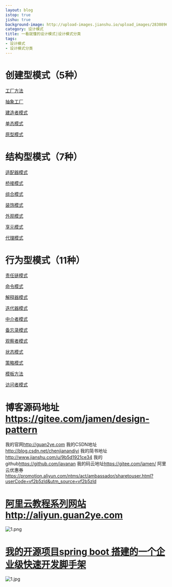 ```yaml
---
layout: blog
istop: true
jishu: true
background-image: http://upload-images.jianshu.io/upload_images/2830896-cf3bc82ef876bacc.png?imageMogr2/auto-orient/strip%7CimageView2/2/w/1240
category: 设计模式
title: 一看就懂的设计模式|设计模式分类
tags:
- 设计模式
- 设计模式分类
---
```



#  创建型模式（5种）

[工厂方法](http://www.guan2ye.com/2018/03/01/一看就懂的设计模式-工厂方法模式.html)


 [抽象工厂](http://www.guan2ye.com/2018/03/01/一看就懂的设计模式-抽象工厂.html)

[ 建造者模式](http://www.guan2ye.com/2018/03/01/一看就懂的设计模式-建造者模式.html)

[单态模式](http://www.guan2ye.com/2018/03/01/一看就懂的设计模式-单态模式.html)

 [原型模式](http://www.guan2ye.com/2018/03/01/一看就懂的设计模式-原型模式.html)

# 结构型模式（7种）

[适配器模式](http://www.guan2ye.com/2018/03/01/一看就懂的设计模式-适配器模式.html)

[桥接模式](http://www.guan2ye.com/2018/03/01/一看就懂的设计模式-桥接模式.html)

[组合模式](http://www.guan2ye.com/2018/03/01/一看就懂的设计模式-组合模式.html)

[装饰模式](http://www.guan2ye.com/2018/03/01/一看就懂的设计模式-装饰模式.html)

[外观模式](http://www.guan2ye.com/2018/03/01/一看就懂的设计模式-外观模式.html)

[享元模式](http://www.guan2ye.com/2018/03/01/一看就懂的设计模式-享元模式.html)

[代理模式](http://www.guan2ye.com/2018/03/01/一看就懂的设计模式-代理模式.html)


# 行为型模式（11种）


[责任链模式](http://www.guan2ye.com/2018/03/01/一看就懂的设计模式-责任链模式.html)

[命令模式](http://www.guan2ye.com/2018/03/01/一看就懂的设计模式-命令模式.html)

[解释器模式](http://www.guan2ye.com/2018/03/01/一看就懂的设计模式-解释器模式.html)

[迭代器模式](http://www.guan2ye.com/2018/03/01/一看就懂的设计模式-迭代器模式.html)

[中介者模式](http://www.guan2ye.com/2018/03/01/一看就懂的设计模式-中介者模式.html)

[备忘录模式](http://www.guan2ye.com/2018/03/01/一看就懂的设计模式-备忘录模式.html)

[观察者模式](http://www.guan2ye.com/2018/03/01/一看就懂的设计模式-观察者模式.html)

[状态模式](http://www.guan2ye.com/2018/03/01/一看就懂的设计模式-状态模式.html)

[策略模式](http://www.guan2ye.com/2018/03/01/一看就懂的设计模式-策略模式.html)

[模板方法](http://www.guan2ye.com/2018/03/01/一看就懂的设计模式-模板方法.html)

[访问者模式](http://www.guan2ye.com/2018/03/01/一看就懂的设计模式-访问者模式.html)

# 博客源码地址<https://gitee.com/jamen/design-pattern>

我的官网<http://guan2ye.com>
我的CSDN地址<http://blog.csdn.net/chenjianandiyi>
我的简书地址<http://www.jianshu.com/u/9b5d1921ce34>
我的github<https://github.com/javanan>
我的码云地址<https://gitee.com/jamen/>
阿里云优惠券<https://promotion.aliyun.com/ntms/act/ambassador/sharetouser.html?userCode=vf2b5zld&utm_source=vf2b5zld>
# **[阿里云教程系列网站http://aliyun.guan2ye.com](http://aliyun.guan2ye.com)**
![1.png](http://upload-images.jianshu.io/upload_images/2830896-5b23cf095c19945d.png?imageMogr2/auto-orient/strip%7CimageView2/2/w/1240)
# **[我的开源项目spring boot 搭建的一个企业级快速开发脚手架](https://gitee.com/jamen/slife)**
![1.jpg](http://upload-images.jianshu.io/upload_images/2830896-66de965f818533c5.jpg?imageMogr2/auto-orient/strip%7CimageView2/2/w/1240)
